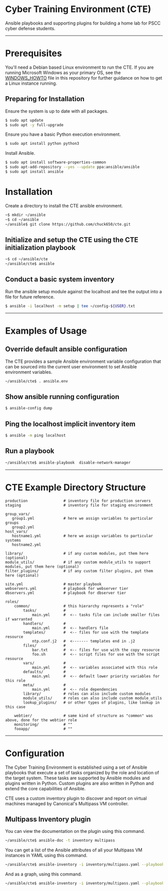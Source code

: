 
# Cyber Training Environment (CTE)

Ansible playbooks and supporting plugins for building a home lab for PSCC cyber defense students.

---

# Prerequisites

You'll need a Debian based Linux environment to run the CTE.  If you are running Microsoft Windows as your primary OS, see the [WINDOWS_HOWTO](../master/WINDOWS_HOWTO.md) file in this repository for further guidance on how to get a Linux instance running.

## Preparing for Installation

Ensure the system is up to date with all packages.

```bash
$ sudo apt update
$ sudo apt -y full-upgrade
```

Ensure you have a basic Python execution environment.

```bash
$ sudo apt install python python3
```

Install Ansible.

```bash
$ sudo apt install software-properties-common
$ sudo apt-add-repository --yes --update ppa:ansible/ansible
$ sudo apt install ansible
```

# Installation

Create a  directory to install the CTE ansible environment.

```bash
~$ mkdir ~/ansible
~$ cd ~/ansible
~/ansible$ git clone https://github.com/chuck650/cte.git
```

## Initialize and setup the CTE using the CTE initialization playbook

```bash
~$ cd ~/ansible/cte
~/ansible/cte$ ansible
```

## Conduct a basic system inventory

Run the ansible setup module against the localhost and tee the output into a file for future reference.

```bash
$ ansible -i localhost -m setup | tee ~/config-${USER}.txt
```
---
# Examples of Usage

## Override default ansible configuration

The CTE provides a sample Ansible environment variable configuration that can be sourced into the current user environment to set Ansible environment variables.

```bash
~/ansible/cte$ . ansible.env
```

## Show ansible running configuration
```bash
$ ansible-config dump
```

## Ping the localhost implicit inventory item
```bash
$ ansible -m ping localhost
```

## Run a playbook
```bash
~/ansible/cte$ ansible-playbook  disable-network-manager
```

---
# CTE Example Directory Structure

```
production                # inventory file for production servers
staging                   # inventory file for staging environment

group_vars/
   group1.yml             # here we assign variables to particular groups
   group2.yml
host_vars/
   hostname1.yml          # here we assign variables to particular systems
   hostname2.yml

library/                  # if any custom modules, put them here (optional)
module_utils/             # if any custom module_utils to support modules, put them here (optional)
filter_plugins/           # if any custom filter plugins, put them here (optional)

site.yml                  # master playbook
webservers.yml            # playbook for webserver tier
dbservers.yml             # playbook for dbserver tier

roles/
    common/               # this hierarchy represents a "role"
        tasks/            #
            main.yml      #  <-- tasks file can include smaller files if warranted
        handlers/         #
            main.yml      #  <-- handlers file
        templates/        #  <-- files for use with the template resource
            ntp.conf.j2   #  <------- templates end in .j2
        files/            #
            bar.txt       #  <-- files for use with the copy resource
            foo.sh        #  <-- script files for use with the script resource
        vars/             #
            main.yml      #  <-- variables associated with this role
        defaults/         #
            main.yml      #  <-- default lower priority variables for this role
        meta/             #
            main.yml      #  <-- role dependencies
        library/          # roles can also include custom modules
        module_utils/     # roles can also include custom module_utils
        lookup_plugins/   # or other types of plugins, like lookup in this case

    webtier/              # same kind of structure as "common" was above, done for the webtier role
    monitoring/           # ""
    fooapp/               # ""
```

---
# Configuration

The Cyber Training Environment is established using a set of Ansible playbooks that execute a set of tasks organized by the role and location of the target system.  These tasks are supported by Ansible modules and plugins written in Python.  Custom plugins are also written in Python and extend the core capabilities of Ansible.

CTE uses a custom inventory plugin to discover and report on virtual machines managed by Canonical's Multipass VM controller.

## Multipass Inventory plugin

You can view the documentation on the plugin using this command.

```bash
~/ansible/cte$ ansible-doc -t inventory multipass
```

You can get a list of the Ansible attributes of all your Multipass VM instances in YAML using this command.

```bash
~/ansible/cte$ ansible-inventory -i inventory/multipass.yaml --playbook-dir ./ --list
```
And as a graph, using this command.

```bash
~/ansible/cte$ ansible-inventory -i inventory/multipass.yaml --playbook-dir ./ --graph
```
